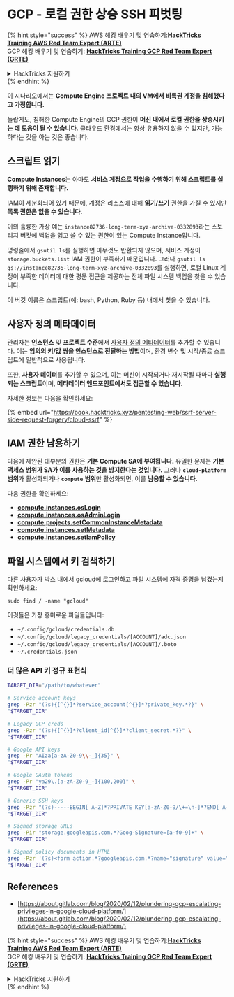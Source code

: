 # GCP - 로컬 권한 상승 SSH 피벗팅

{% hint style="success" %}
AWS 해킹 배우기 및 연습하기:<img src="../../../.gitbook/assets/image (1).png" alt="" data-size="line">[**HackTricks Training AWS Red Team Expert (ARTE)**](https://training.hacktricks.xyz/courses/arte)<img src="../../../.gitbook/assets/image (1).png" alt="" data-size="line">\
GCP 해킹 배우기 및 연습하기: <img src="../../../.gitbook/assets/image (2).png" alt="" data-size="line">[**HackTricks Training GCP Red Team Expert (GRTE)**<img src="../../../.gitbook/assets/image (2).png" alt="" data-size="line">](https://training.hacktricks.xyz/courses/grte)

<details>

<summary>HackTricks 지원하기</summary>

* [**구독 계획**](https://github.com/sponsors/carlospolop) 확인하기!
* **💬 [**Discord 그룹**](https://discord.gg/hRep4RUj7f) 또는 [**텔레그램 그룹**](https://t.me/peass)에 참여하거나 **Twitter** 🐦 [**@hacktricks\_live**](https://twitter.com/hacktricks\_live)**를 팔로우하세요.**
* **[**HackTricks**](https://github.com/carlospolop/hacktricks) 및 [**HackTricks Cloud**](https://github.com/carlospolop/hacktricks-cloud) 깃허브 리포지토리에 PR을 제출하여 해킹 팁을 공유하세요.**

</details>
{% endhint %}

이 시나리오에서는 **Compute Engine 프로젝트 내의 VM에서 비특권 계정을 침해했다고 가정합니다.**

놀랍게도, 침해한 Compute Engine의 GCP 권한이 **머신 내에서 로컬 권한을 상승시키는 데 도움이 될 수 있습니다.** 클라우드 환경에서는 항상 유용하지 않을 수 있지만, 가능하다는 것을 아는 것은 좋습니다.

## 스크립트 읽기 <a href="#follow-the-scripts" id="follow-the-scripts"></a>

**Compute Instances**는 아마도 **서비스 계정으로 작업을 수행하기 위해 스크립트를 실행하기 위해 존재합니다.**

IAM이 세분화되어 있기 때문에, 계정은 리소스에 대해 **읽기/쓰기** 권한을 가질 수 있지만 **목록 권한은 없을 수 있습니다.**

이의 훌륭한 가상 예는 `instance82736-long-term-xyz-archive-0332893`라는 스토리지 버킷에 백업을 읽고 쓸 수 있는 권한이 있는 Compute Instance입니다.

명령줄에서 `gsutil ls`를 실행하면 아무것도 반환되지 않으며, 서비스 계정이 `storage.buckets.list` IAM 권한이 부족하기 때문입니다. 그러나 `gsutil ls gs://instance82736-long-term-xyz-archive-0332893`를 실행하면, 로컬 Linux 계정이 부족한 데이터에 대한 평문 접근을 제공하는 전체 파일 시스템 백업을 찾을 수 있습니다.

이 버킷 이름은 스크립트(예: bash, Python, Ruby 등) 내에서 찾을 수 있습니다.

## 사용자 정의 메타데이터

관리자는 **인스턴스** 및 **프로젝트 수준**에서 [사용자 정의 메타데이터](https://cloud.google.com/compute/docs/storing-retrieving-metadata#custom)를 추가할 수 있습니다. 이는 **임의의 키/값 쌍을 인스턴스로 전달하는 방법**이며, 환경 변수 및 시작/종료 스크립트에 일반적으로 사용됩니다.

또한, **사용자 데이터**를 추가할 수 있으며, 이는 머신이 시작되거나 재시작될 때마다 **실행되는 스크립트**이며, **메타데이터 엔드포인트에서도 접근할 수 있습니다.**

자세한 정보는 다음을 확인하세요:

{% embed url="https://book.hacktricks.xyz/pentesting-web/ssrf-server-side-request-forgery/cloud-ssrf" %}

## **IAM 권한 남용하기**

다음에 제안된 대부분의 권한은 **기본 Compute SA에 부여됩니다.** 유일한 문제는 **기본 액세스 범위가 SA가 이를 사용하는 것을 방지한다는 것입니다.** 그러나 **`cloud-platform`** **범위**가 활성화되거나 **`compute`** **범위**만 활성화되면, 이를 **남용할 수 있습니다.**

다음 권한을 확인하세요:

* [**compute.instances.osLogin**](gcp-compute-privesc/#compute.instances.oslogin)
* [**compute.instances.osAdminLogin**](gcp-compute-privesc/#compute.instances.osadminlogin)
* [**compute.projects.setCommonInstanceMetadata**](gcp-compute-privesc/#compute.projects.setcommoninstancemetadata)
* [**compute.instances.setMetadata**](gcp-compute-privesc/#compute.instances.setmetadata)
* [**compute.instances.setIamPolicy**](gcp-compute-privesc/#compute.instances.setiampolicy)

## 파일 시스템에서 키 검색하기

다른 사용자가 박스 내에서 gcloud에 로그인하고 파일 시스템에 자격 증명을 남겼는지 확인하세요:
```
sudo find / -name "gcloud"
```
이것들은 가장 흥미로운 파일들입니다:

* `~/.config/gcloud/credentials.db`
* `~/.config/gcloud/legacy_credentials/[ACCOUNT]/adc.json`
* `~/.config/gcloud/legacy_credentials/[ACCOUNT]/.boto`
* `~/.credentials.json`

### 더 많은 API 키 정규 표현식
```bash
TARGET_DIR="/path/to/whatever"

# Service account keys
grep -Pzr "(?s){[^{}]*?service_account[^{}]*?private_key.*?}" \
"$TARGET_DIR"

# Legacy GCP creds
grep -Pzr "(?s){[^{}]*?client_id[^{}]*?client_secret.*?}" \
"$TARGET_DIR"

# Google API keys
grep -Pr "AIza[a-zA-Z0-9\\-_]{35}" \
"$TARGET_DIR"

# Google OAuth tokens
grep -Pr "ya29\.[a-zA-Z0-9_-]{100,200}" \
"$TARGET_DIR"

# Generic SSH keys
grep -Pzr "(?s)-----BEGIN[ A-Z]*?PRIVATE KEY[a-zA-Z0-9/\+=\n-]*?END[ A-Z]*?PRIVATE KEY-----" \
"$TARGET_DIR"

# Signed storage URLs
grep -Pir "storage.googleapis.com.*?Goog-Signature=[a-f0-9]+" \
"$TARGET_DIR"

# Signed policy documents in HTML
grep -Pzr '(?s)<form action.*?googleapis.com.*?name="signature" value=".*?">' \
"$TARGET_DIR"
```
## References

* [https://about.gitlab.com/blog/2020/02/12/plundering-gcp-escalating-privileges-in-google-cloud-platform/](https://about.gitlab.com/blog/2020/02/12/plundering-gcp-escalating-privileges-in-google-cloud-platform/)

{% hint style="success" %}
AWS 해킹 배우기 및 연습하기:<img src="../../../.gitbook/assets/image (1).png" alt="" data-size="line">[**HackTricks Training AWS Red Team Expert (ARTE)**](https://training.hacktricks.xyz/courses/arte)<img src="../../../.gitbook/assets/image (1).png" alt="" data-size="line">\
GCP 해킹 배우기 및 연습하기: <img src="../../../.gitbook/assets/image (2).png" alt="" data-size="line">[**HackTricks Training GCP Red Team Expert (GRTE)**<img src="../../../.gitbook/assets/image (2).png" alt="" data-size="line">](https://training.hacktricks.xyz/courses/grte)

<details>

<summary>HackTricks 지원하기</summary>

* [**구독 계획**](https://github.com/sponsors/carlospolop) 확인하기!
* **💬 [**Discord 그룹**](https://discord.gg/hRep4RUj7f) 또는 [**텔레그램 그룹**](https://t.me/peass)에 참여하거나 **Twitter** 🐦 [**@hacktricks\_live**](https://twitter.com/hacktricks\_live)**를 팔로우하세요.**
* **[**HackTricks**](https://github.com/carlospolop/hacktricks) 및 [**HackTricks Cloud**](https://github.com/carlospolop/hacktricks-cloud) github 리포지토리에 PR을 제출하여 해킹 팁을 공유하세요.**

</details>
{% endhint %}
